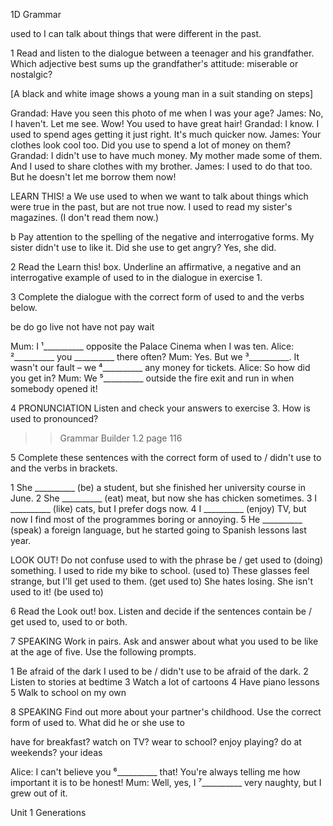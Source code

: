 1D Grammar

used to
I can talk about things that were different in the past.

1 Read and listen to the dialogue between a teenager and his grandfather. Which adjective best sums up the grandfather's attitude: miserable or nostalgic?

[A black and white image shows a young man in a suit standing on steps]

Grandad: Have you seen this photo of me when I was your age?
James: No, I haven't. Let me see. Wow! You used to have great hair!
Grandad: I know. I used to spend ages getting it just right. It's much quicker now.
James: Your clothes look cool too. Did you use to spend a lot of money on them?
Grandad: I didn't use to have much money. My mother made some of them. And I used to share clothes with my brother.
James: I used to do that too. But he doesn't let me borrow them now!

LEARN THIS!
a We use used to when we want to talk about things which were true in the past, but are not true now.
I used to read my sister's magazines. (I don't read them now.)

b Pay attention to the spelling of the negative and interrogative forms.
My sister didn't use to like it.
Did she use to get angry? Yes, she did.

2 Read the Learn this! box. Underline an affirmative, a negative and an interrogative example of used to in the dialogue in exercise 1.

3 Complete the dialogue with the correct form of used to and the verbs below.

be do go live not have not pay wait

Mum: I ¹__________ opposite the Palace Cinema when I was ten.
Alice: ²__________ you __________ there often?
Mum: Yes. But we ³__________. It wasn't our fault – we ⁴__________ any money for tickets.
Alice: So how did you get in?
Mum: We ⁵__________ outside the fire exit and run in when somebody opened it!

4 PRONUNCIATION Listen and check your answers to exercise 3. How is used to pronounced?

>> Grammar Builder 1.2 page 116

5 Complete these sentences with the correct form of used to / didn't use to and the verbs in brackets.

1 She __________ (be) a student, but she finished her university course in June.
2 She __________ (eat) meat, but now she has chicken sometimes.
3 I __________ (like) cats, but I prefer dogs now.
4 I __________ (enjoy) TV, but now I find most of the programmes boring or annoying.
5 He __________ (speak) a foreign language, but he started going to Spanish lessons last year.

LOOK OUT!
Do not confuse used to with the phrase be / get used to (doing) something.
I used to ride my bike to school. (used to)
These glasses feel strange, but I'll get used to them. (get used to)
She hates losing. She isn't used to it! (be used to)

6 Read the Look out! box. Listen and decide if the sentences contain be / get used to, used to or both.

7 SPEAKING Work in pairs. Ask and answer about what you used to be like at the age of five. Use the following prompts.

1 Be afraid of the dark
I used to be / didn't use to be afraid of the dark.
2 Listen to stories at bedtime
3 Watch a lot of cartoons
4 Have piano lessons
5 Walk to school on my own

8 SPEAKING Find out more about your partner's childhood. Use the correct form of used to. What did he or she use to

have for breakfast? watch on TV? wear to school?
enjoy playing? do at weekends? your ideas

Alice: I can't believe you ⁶__________ that! You're always telling me how important it is to be honest!
Mum: Well, yes, I ⁷__________ very naughty, but I grew out of it.

Unit 1 Generations